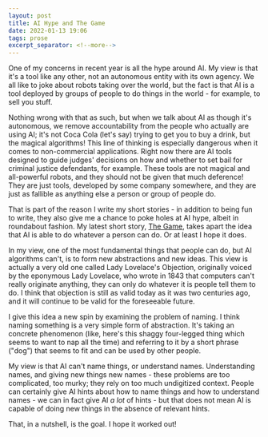 ```yaml
---
layout: post
title: AI Hype and The Game
date: 2022-01-13 19:06
tags: prose
excerpt_separator: <!--more-->
---
```


One of my concerns in recent year is all the hype around AI. My view is that it's a tool like any other, not an autonomous entity with its own agency. We all like to joke about robots taking over the world, but the fact is that AI is a tool deployed by groups of people to do things in the world - for example, to sell you stuff.

<!--more-->

Nothing wrong with that as such, but when we talk about AI as though it's autonomous, we remove accountability from the people who actually are using AI; it's not Coca Cola (let's say) trying to get you to buy a drink, but the magical algorithms! This line of thinking is especially dangerous when it comes to non-commercial applications. Right now there are AI tools designed to guide judges' decisions on how and whether to set bail for criminal justice defendants, for example. These tools are not magical and all-powerful robots, and they should not be given that much deference! They are just tools, developed by some company somewhere, and they are just as fallible as anything else a person or group of people do.

That is part of the reason I write my short stories - in addition to being fun to write, they also give me a chance to poke holes at AI hype, albeit in roundabout fashion. My latest short story, [The Game](https://www.amazon.com/Game-Shai-Sachs-ebook/dp/B09PH61G4C), takes apart the idea that AI is able to do whatever a person can do. Or at least I hope it does.

In my view, one of the most fundamental things that people can do, but AI algorithms can't, is to form new abstractions and new ideas. This view is actually a very old one called Lady Lovelace's Objection, originally voiced by the eponymous Lady Lovelace, who wrote in 1843 that computers can't really originate anything, they can only do whatever it is people tell them to do. I think that objection is still as valid today as it was two centuries ago, and it will continue to be valid for the foreseeable future.

I give this idea a new spin by examining the problem of naming. I think naming something is a very simple form of abstraction. It's taking an concrete phenomenon (like, here's this shaggy four-legged thing which seems to want to nap all the time) and referring to it by a short phrase ("dog") that seems to fit and can be used by other people.

My view is that AI can't name things, or understand names. Understanding names, and giving new things new names - these problems are too complicated, too murky; they rely on too much undigitized context. People can certainly give AI hints about how to name things and how to understand names - we can in fact give AI *a lot* of hints - but that does not mean AI is capable of doing new things in the absence of relevant hints.

That, in a nutshell, is the goal. I hope it worked out!
